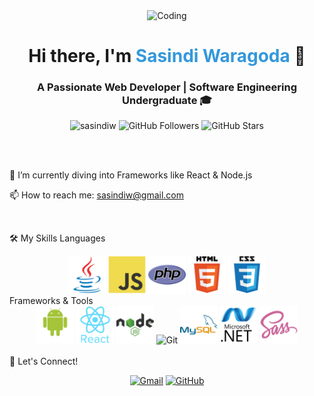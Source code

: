 <div align="center"> <img src="https://media.giphy.com/media/W5eoZHPpUx9sapR0eu/giphy.gif" width="120px" alt="Coding" /> </div> <h1 align="center">Hi there, I'm <span style="color:#3498db;">Sasindi Waragoda</span> 👋</h1> <h3 align="center">A Passionate Web Developer | Software Engineering Undergraduate 🎓</h3> <p align="center"> <img src="https://komarev.com/ghpvc/?username=sasindiw&label=Profile%20views&color=0e75b6&style=flat" alt="sasindiw" /> <img src="https://img.shields.io/github/followers/sasindiw?label=Followers&style=social" alt="GitHub Followers"/> <img src="https://img.shields.io/github/stars/sasindiw?style=social" alt="GitHub Stars"/> </p> <div align="center"> <img src="https://media.giphy.com/media/W5eoZHPpUx9sapR0eu/giphy.gif" width="100%" height="2px" /> </div>

<br>

🌱 I’m currently diving into Frameworks like React & Node.js

📫 How to reach me: sasindiw@gmail.com

<br>
<p align="left">
</p>

🛠️ My Skills
Languages
<div align="center"> <img src="https://raw.githubusercontent.com/devicons/devicon/master/icons/java/java-original.svg" alt="Java" width="60" height="60"/> <img src="https://raw.githubusercontent.com/devicons/devicon/master/icons/javascript/javascript-original.svg" alt="JavaScript" width="60" height="60"/> <img src="https://raw.githubusercontent.com/devicons/devicon/master/icons/php/php-original.svg" alt="PHP" width="60" height="60"/> <img src="https://raw.githubusercontent.com/devicons/devicon/master/icons/html5/html5-original-wordmark.svg" alt="HTML5" width="60" height="60"/> <img src="https://raw.githubusercontent.com/devicons/devicon/master/icons/css3/css3-original-wordmark.svg" alt="CSS3" width="60" height="60"/> </div>
Frameworks & Tools
<div align="center"> <img src="https://raw.githubusercontent.com/devicons/devicon/master/icons/android/android-original-wordmark.svg" alt="Android" width="60" height="60"/> <img src="https://raw.githubusercontent.com/devicons/devicon/master/icons/react/react-original-wordmark.svg" alt="React" width="60" height="60"/> <img src="https://raw.githubusercontent.com/devicons/devicon/master/icons/nodejs/nodejs-original-wordmark.svg" alt="Node.js" width="60" height="60"/> <img src="https://www.vectorlogo.zone/logos/git-scm/git-scm-icon.svg" alt="Git" width="60" height="60"/> <img src="https://raw.githubusercontent.com/devicons/devicon/master/icons/mysql/mysql-original-wordmark.svg" alt="MySQL" width="60" height="60"/> <img src="https://raw.githubusercontent.com/devicons/devicon/master/icons/dot-net/dot-net-original-wordmark.svg" alt=".NET" width="60" height="60"/> <img src="https://raw.githubusercontent.com/devicons/devicon/master/icons/sass/sass-original.svg" alt="Sass" width="60" height="60"/> </div>

<br>
💬 Let's Connect!
<p align="center"> <a href="mailto:sasindiw@gmail.com"><img src="https://img.icons8.com/fluent/48/000000/gmail.png" alt="Gmail"/></a> <a href="https:www.linkedin.com/in/sasindi-waragoda><img src="https://img.icons8.com/fluent/48/000000/linkedin.png" alt="LinkedIn"/></a> <a href="https://github.com/sasindiw"><img src="https://img.icons8.com/fluent/48/000000/github.png" alt="GitHub"/></a> </p> <div align="center"> <img src="https://media.giphy.com/media/W5eoZHPpUx9sapR0eu/giphy.gif" width="100%" height="2px" /> </div>


